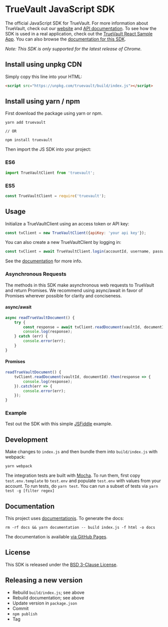 # TrueVault JavaScript SDK

The official JavaScript SDK for TrueVault. For more information about TrueVault, check out our [website](https://www.truevault.com) and [API documentation](https://docs.truevault.com). To see how the SDK is used in a real application, check out the [TrueVault React Sample App](https://github.com/truevault/tv-react-js-sample-app). You can also browse the [documentation for this SDK](https://truevault.github.io/truevault-js-sdk).

_Note: This SDK is only supported for the latest release of Chrome._

## Install using unpkg CDN

Simply copy this line into your HTML:
```html
<script src="https://unpkg.com/truevault/build/index.js"></script>
```

## Install using yarn / npm

First download the package using yarn or npm.

```
yarn add truevault

// OR

npm install truevault
```

Then import the JS SDK into your project:

### ES6
```javascript
import TrueVaultClient from 'truevault';
```

### ES5
```javascript
const TrueVaultClient = require('truevault');
```

## Usage

Initialize a TrueVaultClient using an access token or API key:

```javascript
const tvClient = new TrueVaultClient({apiKey: 'your api key'});
```

You can also create a new TrueVaultClient by logging in:

```javascript
const tvClient = await TrueVaultClient.login(accountId, username, password, mfaCode);
```

See the [documentation](http://truevault.github.io/truevault-js-sdk) for more info.

### Asynchronous Requests

The methods in this SDK make asynchronous web requests to TrueVault and return Promises. We recommend using async/await in favor of Promises wherever possible for clarity and conciseness.

#### async/await
```javascript
async readTrueVaultDocument() {
    try {
        const response = await tvClient.readDocument(vaultId, documentId);
        console.log(response);
    } catch (err) {
        console.error(err);
    }
}
```

#### Promises
```javascript
readTrueVaultDocument() {
    tvClient.readDocument(vaultId, documentId).then(response => {
        console.log(response);
    }).catch(err => {
        console.error(err);
    });
}
```

### Example

Test out the SDK with this simple [JSFiddle](https://jsfiddle.net/TrueVault/wq4em2m1/) example.

## Development

Make changes to `index.js` and then bundle them into `build/index.js` with webpack:

`yarn webpack`

The integration tests are built with [Mocha](https://mochajs.org/). To run them,
first copy `test.env.template` to `test.env` and populate `test.env` with values from your account. To run tests, do
`yarn test`. You can run a subset of tests via `yarn test -g [filter regex]`

## Documentation

This project uses [documentationjs](http://documentation.js.org/). To generate the docs:

```
rm -rf docs && yarn documentation -- build index.js -f html -o docs
```

The documentation is available [via GitHub Pages](https://truevault.github.io/truevault-js-sdk).

## License

This SDK is released under the [BSD 3-Clause License](LICENSE).

## Releasing a new version

- Rebuild `build/index.js`; see above
- Rebuild documentation; see above
- Update version in `package.json`
- Commit
- `npm publish`
- Tag
